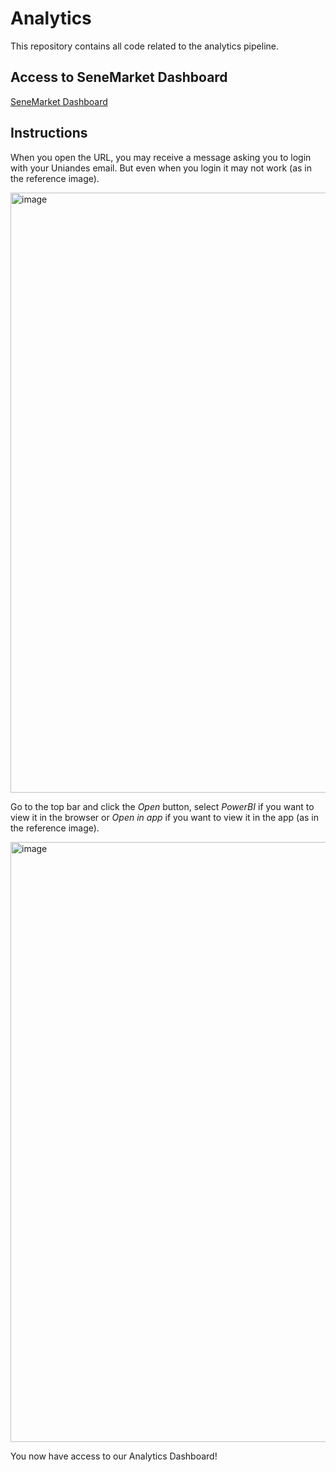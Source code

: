 # Analytics
This repository contains all code related to the analytics pipeline.

## Access to SeneMarket Dashboard

[SeneMarket Dashboard](https://uniandes-my.sharepoint.com/:u:/g/personal/d_castrillonc_uniandes_edu_co/EZpXPZd6sM1Fi8AQaNpU3xQBrWUGacYbuiBB6RxcpoCxOQ?e=pnSc32)

## Instructions

When you open the URL, you may receive a message asking you to login with your Uniandes email. But even when you login it may not work (as in the reference image).

<img width="960" alt="image" src="https://github.com/user-attachments/assets/d565871e-2d91-4a0a-85aa-ca4884869099" />

Go to the top bar and click the _Open_ button, select _PowerBI_ if you want to view it in the browser or _Open in app_ if you want to view it in the app (as in the reference image).

<img width="960" alt="image" src="https://github.com/user-attachments/assets/e1a84817-8425-4b5f-8c01-bf46d4388034" />

You now have access to our Analytics Dashboard!
